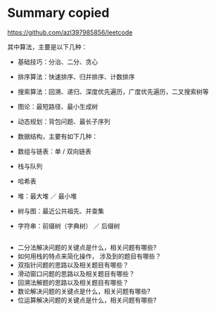 # Summary copied 

https://github.com/azl397985856/leetcode


其中算法，主要是以下几种：

* 基础技巧：分治、二分、贪心
* 排序算法：快速排序、归并排序、计数排序
* 搜索算法：回溯、递归、深度优先遍历，广度优先遍历，二叉搜索树等
* 图论：最短路径、最小生成树
* 动态规划：背包问题、最长子序列
* 数据结构，主要有如下几种：

* 数组与链表：单 / 双向链表
* 栈与队列
* 哈希表
* 堆：最大堆 ／ 最小堆
* 树与图：最近公共祖先、并查集
* 字符串：前缀树（字典树） ／ 后缀树

## 
* 二分法解决问题的关键点是什么，相关问题有哪些?
* 如何用栈的特点来简化操作， 涉及到的题目有哪些？
* 双指针问题的思路以及相关题目有哪些？
* 滑动窗口问题的思路以及相关题目有哪些？
* 回溯法解题的思路以及相关题目有哪些？
* 数论解决问题的关键点是什么，相关问题有哪些?
* 位运算解决问题的关键点是什么，相关问题有哪些?